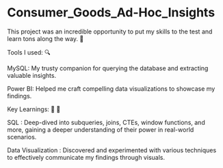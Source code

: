 # Consumer_Goods_Ad-Hoc_Insights
This project was an incredible opportunity to put my skills to the test and learn tons along the way. 🙂

Tools I used: 🔍

MySQL: My trusty companion for querying the database and extracting valuable insights.

Power BI: Helped me craft compelling data visualizations to showcase my findings.

Key Learnings: 🔑 🧠

SQL : Deep-dived into subqueries, joins, CTEs, window functions, and more, gaining a deeper understanding of their power in real-world scenarios.

Data Visualization : Discovered and experimented with various techniques to effectively communicate my findings through visuals.
